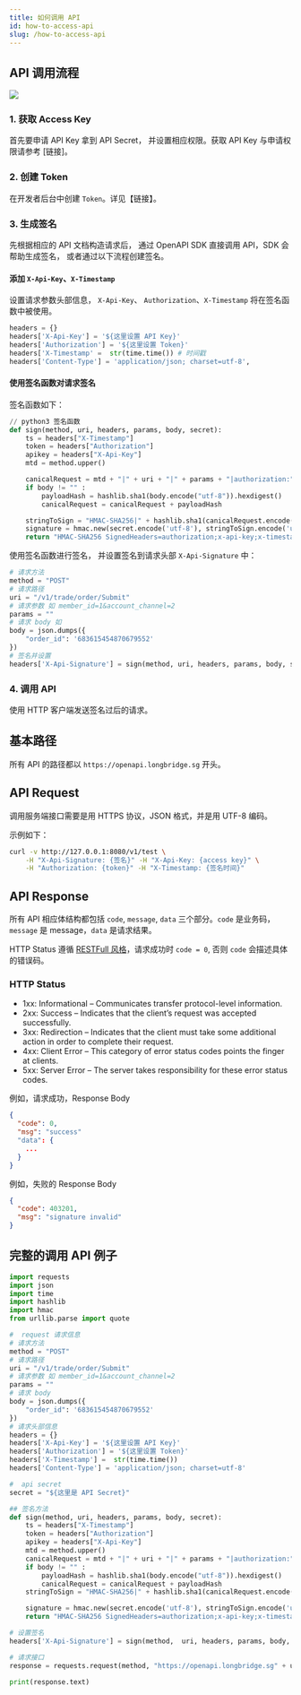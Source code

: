```yaml
---
title: 如何调用 API
id: how-to-access-api
slug: /how-to-access-api
---
```


## API 调用流程

<img src="https://pub.lbkrs.com/files/202204/KuqxBKUcPwUwXC6r/how-to-access-api-flow.png" />

### 1. 获取 Access Key

首先要申请 API Key 拿到 API Secret， 并设置相应权限。获取 API Key 与申请权限请参考 [链接]。

### 2. 创建 Token

在开发者后台中创建 `Token`。详见【链接】。

### 3. 生成签名

先根据相应的 API 文档构造请求后， 通过 OpenAPI SDK 直接调用 API，SDK 会帮助生成签名， 或者通过以下流程创建签名。

#### 添加 `X-Api-Key`、`X-Timestamp`

设置请求参数头部信息， `X-Api-Key`、 `Authorization`、`X-Timestamp` 将在签名函数中被使用。
```python
headers = {}
headers['X-Api-Key'] = '${这里设置 API Key}'
headers['Authorization'] = '${这里设置 Token}'
headers['X-Timestamp' =  str(time.time()) # 时间戳
headers['Content-Type'] = 'application/json; charset=utf-8',
```

#### 使用签名函数对请求签名

签名函数如下：
```python
// python3 签名函数
def sign(method, uri, headers, params, body, secret):
    ts = headers["X-Timestamp"]
    token = headers["Authorization"]
    apikey = headers["X-Api-Key"]
    mtd = method.upper()

    canicalRequest = mtd + "|" + uri + "|" + params + "|authorization:" + token + "\nx-api-key:" + apikey + "\nx-timestamp:" + ts + "\n|authorization;x-api-key;x-timestamp|"
    if body != "" :
        payloadHash = hashlib.sha1(body.encode("utf-8")).hexdigest()
        canicalRequest = canicalRequest + payloadHash

    stringToSign = "HMAC-SHA256|" + hashlib.sha1(canicalRequest.encode("utf-8")).hexdigest()
    signature = hmac.new(secret.encode('utf-8'), stringToSign.encode('utf-8'), digestmod=hashlib.sha256).hexdigest()
    return "HMAC-SHA256 SignedHeaders=authorization;x-api-key;x-timestamp, Signature=" + signature

```

使用签名函数进行签名， 并设置签名到请求头部  `X-Api-Signature` 中： 

```python
# 请求方法
method = "POST"
# 请求路径
uri = "/v1/trade/order/Submit"
# 请求参数 如 member_id=1&account_channel=2
params = ""
# 请求 body 如
body = json.dumps({
    "order_id": '683615454870679552'
})
# 签名并设置
headers['X-Api-Signature'] = sign(method, uri, headers, params, body, secret)

```

### 4. 调用 API

使用 HTTP 客户端发送签名过后的请求。

## 基本路径 

所有 API 的路径都以 `https://openapi.longbridge.sg` 开头。

## API Request

调用服务端接口需要是用 HTTPS 协议，JSON 格式，并是用 UTF-8 编码。

示例如下：

```bash
curl -v http://127.0.0.1:8080/v1/test \
    -H "X-Api-Signature: {签名}" -H "X-Api-Key: {access key}" \
    -H "Authorization: {token}" -H "X-Timestamp: {签名时间}"
```

## API Response

所有 API 相应体结构都包括 `code`, `message`, `data` 三个部分。`code` 是业务码，`message` 是 message，`data` 是请求结果。

HTTP Status 遵循 [RESTFull 风格](https://restfulapi.net/http-status-codes/)，请求成功时 `code = 0`, 否则 `code` 会描述具体的错误码。

### HTTP Status

- 1xx: Informational – Communicates transfer protocol-level information.
- 2xx: Success – Indicates that the client’s request was accepted successfully.
- 3xx: Redirection – Indicates that the client must take some additional action in order to complete their request.
- 4xx: Client Error – This category of error status codes points the finger at clients.
- 5xx: Server Error – The server takes responsibility for these error status codes.

例如，请求成功，Response Body

```json
{
  "code": 0,
  "msg": "success"
  "data": {
    ...
  }
}
```

例如，失败的 Response Body

```json
{
  "code": 403201,
  "msg": "signature invalid"
}
```

## 完整的调用 API 例子
```python
import requests
import json
import time
import hashlib
import hmac
from urllib.parse import quote

#  request 请求信息
# 请求方法
method = "POST"
# 请求路径
uri = "/v1/trade/order/Submit"
# 请求参数 如 member_id=1&account_channel=2
params = ""
# 请求 body
body = json.dumps({
    "order_id": '683615454870679552'
})
# 请求头部信息
headers = {}
headers['X-Api-Key'] = '${这里设置 API Key}'
headers['Authorization'] = '${这里设置 Token}'
headers['X-Timestamp'] =  str(time.time())
headers['Content-Type'] = 'application/json; charset=utf-8'

#  api secret
secret = "${这里是 API Secret}"

## 签名方法
def sign(method, uri, headers, params, body, secret):
    ts = headers["X-Timestamp"]
    token = headers["Authorization"]
    apikey = headers["X-Api-Key"]
    mtd = method.upper()
    canicalRequest = mtd + "|" + uri + "|" + params + "|authorization:" + token + "\nx-api-key:" + apikey + "\nx-timestamp:" + ts + "\n|authorization;x-api-key;x-timestamp|"
    if body != "" :
        payloadHash = hashlib.sha1(body.encode("utf-8")).hexdigest()
        canicalRequest = canicalRequest + payloadHash
    stringToSign = "HMAC-SHA256|" + hashlib.sha1(canicalRequest.encode("utf-8")).hexdigest()

    signature = hmac.new(secret.encode('utf-8'), stringToSign.encode('utf-8'), digestmod=hashlib.sha256).hexdigest()
    return "HMAC-SHA256 SignedHeaders=authorization;x-api-key;x-timestamp, Signature=" + signature

# 设置签名
headers['X-Api-Signature'] = sign(method,  uri, headers, params, body, secret)

# 请求接口
response = requests.request(method, "https://openapi.longbridge.sg" + uri + '?' + params, headers=headers, data=body)

print(response.text)

```
